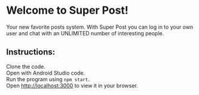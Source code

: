 # Welcome to Super Post!

Your new favorite posts system. With Super Post you can log in to your own user and chat with an UNLIMITED number of interesting people.

## Instructions:

Clone the code.<br />
Open with Android Studio code.<br />
Run the program using `npm start`.<br />
Open [http://localhost:3000](http://localhost:3000) to view it in your browser.
